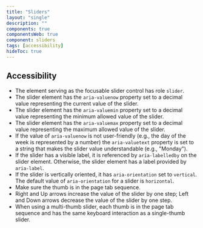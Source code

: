 ```yaml
---
title: "Sliders"
layout: "single"
description: ""
components: true
componentsWeb: true
component: sliders
tags: [accessibility]
hideToc: true
---
```


## Accessibility

- The element serving as the focusable slider control has role `slider`.
- The slider element has the `aria-valuenow` property set to a decimal value representing the current value of the slider.
- The slider element has the `aria-valuemin` property set to a decimal value representing the minimum allowed value of the slider.
- The slider element has the `aria-valuemax` property set to a decimal value representing the maximum allowed value of the slider.
- If the value of `aria-valuenow` is not user-friendly (e.g., the day of the week is represented by a number) the `aria-valuetext` property is set to a string that makes the slider value understandable (e.g., "Monday").
- If the slider has a visible label, it is referenced by `aria-labelledby` on the slider element. Otherwise, the slider element has a label provided by `aria-label`.
- If the slider is vertically oriented, it has `aria-orientation` set to `vertical`. The default value of `aria-orientation` for a slider is `horizontal`.
- Make sure the thumb is in the page tab sequence.
- Right and Up arrows increase the value of the slider by one step; Left and Down arrows decrease the value of the slider by one step.
- When using a multi-thumb slider, each thumb is in the page tab sequence and has the same keyboard interaction as a single-thumb slider.
